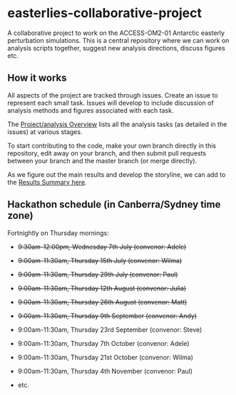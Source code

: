 # easterlies-collaborative-project

A collaborative project to work on the ACCESS-OM2-01 Antarctic easterly perturbation simulations. This is a central repository where we can work on analysis scripts together, suggest new analysis directions, discuss figures etc.

## How it works
All aspects of the project are tracked through issues. Create an issue to represent each small task. Issues will develop to include discussion of analysis methods and figures associated with each task.

The [Project/analysis Overview](https://github.com/adele157/easterlies_collaborative_project/projects/1) lists all the analysis tasks (as detailed in the issues) at various stages.

To start contributing to the code, make your own branch directly in this repository, edit away on your branch, and then submit pull requests between your branch and the master branch (or merge directly).

As we figure out the main results and develop the storyline, we can add to the [Results Summary here](https://github.com/adele157/easterlies-collaborative-project/blob/master/Results_summary.md).

## Hackathon schedule (in Canberra/Sydney time zone)

Fortnightly on Thursday mornings:

  * ~~9:30am-12:00pm, Wednesday 7th July (convenor: Adele)~~
 
  * ~~9:00am-11:30am, Thursday 15th July (convenor: Wilma)~~

  * ~~9:00am-11:30am, Thursday 29th July (convenor: Paul)~~

  * ~~9:00am-11:30am, Thursday 12th August (convenor: Julia)~~

  * <del>9:00am-11:30am, Thursday 26th August (convenor: Matt)

  * ~~9:00am-11:30am, Thursday 9th September (convenor: Andy)~~
  
  * 9:00am-11:30am, Thursday 23rd September (convenor: Steve)
  
  * 9:00am-11:30am, Thursday 7th October (convenor: Adele)
 
  * 9:00am-11:30am, Thursday 21st October (convenor: Wilma)

  * 9:00am-11:30am, Thursday 4th November (convenor: Paul)

  * etc.
